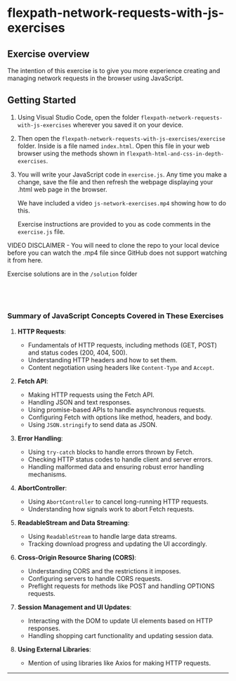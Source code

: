 
# flexpath-network-requests-with-js-exercises

## Exercise overview

The intention of this exercise is to give you more experience creating and 
managing network requests in the browser using JavaScript.

## Getting Started


1. Using Visual Studio Code, open the folder `flexpath-network-requests-with-js-exercises` 
   wherever you saved it on your device. 
2. Then open the `flexpath-network-requests-with-js-exercises/exercise` folder. 
   Inside is a file named `index.html`. Open this file in your web browser
   using the methods shown in `flexpath-html-and-css-in-depth-exercises`.
3. You will write your JavaScript code in `exercise.js`. Any time you make a 
   change, save the file and then refresh the webpage displaying your .html web
   page in the browser.

   We have included a video `js-network-exercises.mp4` showing how to do this.

   Exercise instructions are provided to you as code comments in the `exercise.js`
   file.

VIDEO DISCLAIMER - You will need to clone the repo to your local device before
you can watch the .mp4 file since GitHub does not support watching it from here.

Exercise solutions are in the `/solution` folder

&nbsp;
---

### Summary of JavaScript Concepts Covered in These Exercises

1. **HTTP Requests**:
    
    - Fundamentals of HTTP requests, including methods (GET, POST) and status codes (200, 404, 500).
    - Understanding HTTP headers and how to set them.
    - Content negotiation using headers like `Content-Type` and `Accept`.
2. **Fetch API**:
    
    - Making HTTP requests using the Fetch API.
    - Handling JSON and text responses.
    - Using promise-based APIs to handle asynchronous requests.
    - Configuring Fetch with options like method, headers, and body.
    - Using `JSON.stringify` to send data as JSON.
3. **Error Handling**:
    
    - Using `try-catch` blocks to handle errors thrown by Fetch.
    - Checking HTTP status codes to handle client and server errors.
    - Handling malformed data and ensuring robust error handling mechanisms.
4. **AbortController**:
    
    - Using `AbortController` to cancel long-running HTTP requests.
    - Understanding how signals work to abort Fetch requests.
5. **ReadableStream and Data Streaming**:
    
    - Using `ReadableStream` to handle large data streams.
    - Tracking download progress and updating the UI accordingly.
6. **Cross-Origin Resource Sharing (CORS)**:
    
    - Understanding CORS and the restrictions it imposes.
    - Configuring servers to handle CORS requests.
    - Preflight requests for methods like POST and handling OPTIONS requests.
7. **Session Management and UI Updates**:
    
    - Interacting with the DOM to update UI elements based on HTTP responses.
    - Handling shopping cart functionality and updating session data.
8. **Using External Libraries**:
    
    - Mention of using libraries like Axios for making HTTP requests.

---
